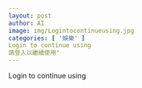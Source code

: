 ```yaml
---
layout: post
author: AI
image: img/Logintocontinueusing.jpg
categories: [ '娛樂' ]
Login to continue using
請登入以繼續使用"
---
```

Login to continue using